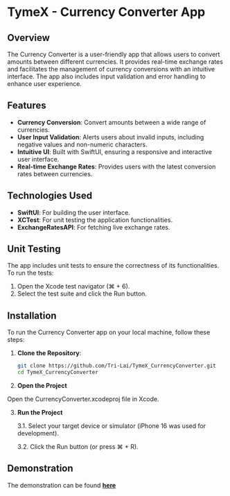 # TymeX - Currency Converter App

## Overview

The Currency Converter is a user-friendly app that allows users to convert amounts between different currencies. It provides real-time exchange rates and facilitates the management of currency conversions with an intuitive interface. The app also includes input validation and error handling to enhance user experience.

## Features

- **Currency Conversion**: Convert amounts between a wide range of currencies.
- **User Input Validation**: Alerts users about invalid inputs, including negative values and non-numeric characters.
- **Intuitive UI**: Built with SwiftUI, ensuring a responsive and interactive user interface.
- **Real-time Exchange Rates**: Provides users with the latest conversion rates between currencies.

## Technologies Used

- **SwiftUI**: For building the user interface.
- **XCTest**: For unit testing the application functionalities.
- **ExchangeRatesAPI**: For fetching live exchange rates.

## Unit Testing
The app includes unit tests to ensure the correctness of its functionalities. To run the tests:

1. Open the Xcode test navigator (⌘ + 6).
2. Select the test suite and click the Run button.

## Installation

To run the Currency Converter app on your local machine, follow these steps:

1. **Clone the Repository**:
   ```bash
   git clone https://github.com/Tri-Lai/TymeX_CurrencyConverter.git
   cd TymeX_CurrencyConverter
   ```

2. **Open the Project**

Open the CurrencyConverter.xcodeproj file in Xcode.

3. **Run the Project**

    3.1. Select your target device or simulator (iPhone 16 was used for development).
    
    3.2. Click the Run button (or press ⌘ + R).

## Demonstration

The demonstration can be found **[here](https://vimeo.com/1025390669?share=copy)**
